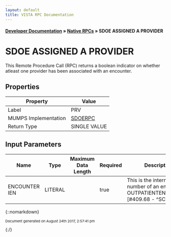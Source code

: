 ```yaml
---
layout: default
title: VISTA RPC Documentation
---
```


#### [Developer Documentation](../index) &#187; [Native RPCs](TableOfContents) &#187; SDOE ASSIGNED A PROVIDER<br/>
# SDOE ASSIGNED A PROVIDER

This Remote Procedure Call (RPC) returns a boolean indicator on whether atleast one provider has been associated with an encounter.

## Properties

Property | Value
--- | ---
Label | PRV
MUMPS Implementation | [SDOERPC](http://code.osehra.org/dox/Routine_SDOERPC_source.html)
Return Type | SINGLE VALUE


## Input Parameters

Name | Type | Maximum Data Length | Required | Description
--- | --- | --- | --- | ---
ENCOUNTER IEN | LITERAL |  | true | This is the internal entry number of an entry in the OUTPATIENTENCOUNTER [#409.68 - ^SCE] file.



{::nomarkdown} <br/><p style="font-size: 11px">Document generated on August 24th 2017, 2:57:41 pm</p>{:/}